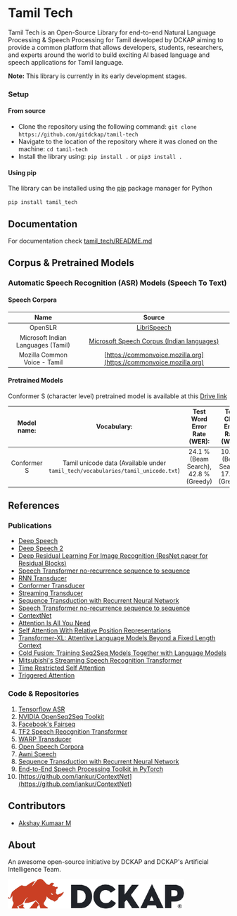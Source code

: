 # Tamil Tech

Tamil Tech is an Open-Source Library for end-to-end Natural Language Processing & Speech Processing for Tamil developed by DCKAP aiming to provide a common platform that allows developers, students, researchers, and experts around the world to build exciting AI based language and speech applications for Tamil language.

**Note:** This library is currently in its early development stages.

### Setup

#### From source 

* Clone the repository using the following command: `git clone https://github.com/gitdckap/tamil-tech`
* Navigate to the location of the repository where it was cloned on the machine: `cd tamil-tech`
* Install the library using: `pip install .` or `pip3 install .`

#### Using pip

The library can be installed using the [pip](https://www.google.com/url?sa=t&rct=j&q=&esrc=s&source=web&cd=&cad=rja&uact=8&ved=2ahUKEwif8Z7nr63uAhURfisKHVs0D7QQFjAAegQICBAC&url=https%3A%2F%2Fpypi.org%2Fproject%2Fpip%2F&usg=AOvVaw3bSOt-iIC9cvaKRbpvf4Yu) package manager for Python

`pip install tamil_tech`

## Documentation

For documentation check [tamil_tech/README.md](tamil_tech/README.md)

## Corpus & Pretrained Models

### Automatic Speech Recognition (ASR) Models (Speech To Text)

#### Speech Corpora

|               **Name**             |                                                  **Source**                                                         |
| :--------------------------------: | :-----------------------------------------------------------------------------------------------------------------: |
| OpenSLR                            |                                      [LibriSpeech](http://www.openslr.org/65)                                       |
| Microsoft Indian Languages (Tamil) | [Microsoft Speech Corpus (Indian languages)](https://msropendata.com/datasets/7230b4b1-912d-400e-be58-f84e0512985e) |
| Mozilla Common Voice - Tamil       |                      [https://commonvoice.mozilla.org](https://commonvoice.mozilla.org)                             |

#### Pretrained Models

Conformer S (character level) pretrained model is available at this [Drive link](https://drive.google.com/file/d/1thvXVQeqr0c-txBPEDvX8tNyniuo6SXW/view?usp=sharing)

| **Model name:**                 |                                 **Vocabulary:**                                   |     **Test Word Error Rate (WER):**     |           **Test Char Error Rate (WER):**        |
| :-----------------------------: | :-------------------------------------------------------------------------------: | :-------------------------------------: | :----------------------------------------------: |
| Conformer S                     |  Tamil unicode data (Available under `tamil_tech/vocabularies/tamil_unicode.txt`) |  24.1 % (Beam Search), 42.8 % (Greedy)  |       10.2 % (Beam Search), 17.1 % (Greedy)      |

## References

### Publications

* [Deep Speech](https://arxiv.org/abs/1412.5567.pdf)
* [Deep Speech 2](https://arxiv.org/pdf/1512.02595.pdf)
* [Deep Residual Learning For Image Recognition (ResNet paper for Residual Blocks)](https://arxiv.org/pdf/1512.03385.pdf)
* [Speech Transformer no-recurrence sequence to sequence](http://150.162.46.34:8080/icassp2018/ICASSP18_USB/pdfs/0005884.pdf)
* [RNN Transducer](https://arxiv.org/pdf/1211.3711.pdf)
* [Conformer Transducer](https://arxiv.org/pdf/2005.08100.pdf)
* [Streaming Transducer](https://arxiv.org/abs/1811.06621.pdf)
* [Sequence Transduction with Recurrent Neural Network](https://arxiv.org/abs/1211.3711)
* [Speech Transformer no-recurrence sequence to sequence](http://150.162.46.34:8080/icassp2018/ICASSP18_USB/pdfs/0005884.pdf)
* [ContextNet](http://arxiv.org/abs/2005.03191.pdf)
* [Attention Is All You Need](https://arxiv.org/abs/1706.03762)
* [Self Attention With Relative Position Representations](https://arxiv.org/pdf/1803.02155v2.pdf)
* [Transformer-XL: Attentive Language Models Beyond a Fixed Length Context](https://arxiv.org/pdf/1901.02860.pdf)
* [Cold Fusion: Training Seq2Seq Models Together with Language Models](https://arxiv.org/pdf/1708.06426.pdf)
* [Mitsubishi's Streaming Speech Recognition Transformer](https://www.merl.com/publications/docs/TR2020-040.pdf)
* [Time Restricted Self Attention](https://www.danielpovey.com/files/2018_icassp_attention.pdf)
* [Triggered Attention](https://www.merl.com/publications/docs/TR2019-015.pdf)

### Code & Repositories

1. [Tensorflow ASR](https://github.com/TensorSpeech/TensorFlowASR)
2. [NVIDIA OpenSeq2Seq Toolkit](https://github.com/NVIDIA/OpenSeq2Seq)
3. [Facebook's Fairseq](https://github.com/pytorch/fairseq)
4. [TF2 Speech Reocgnition Transformer](https://github.com/YoungloLee/tf2-speech-recognition-transformer)
5. [WARP Transducer](https://github.com/noahchalifour/warp-transducer)
6. [Open Speech Corpora](https://github.com/JRMeyer/open-speech-corpora)
7. [Awni Speech](https://github.com/awni/speech)
8. [Sequence Transduction with Recurrent Neural Network](https://arxiv.org/abs/1211.3711)
9. [End-to-End Speech Processing Toolkit in PyTorch](https://github.com/espnet/espnet)
10. [https://github.com/iankur/ContextNet](https://github.com/iankur/ContextNet)

## Contributors

* [Akshay Kumaar M](https://github.com/aksh-ai)

## About

An awesome open-source initiative by DCKAP and DCKAP's Artificial Intelligence Team.

![DCKAP Logo](images/DCKAP-Organization-Logo.png)
